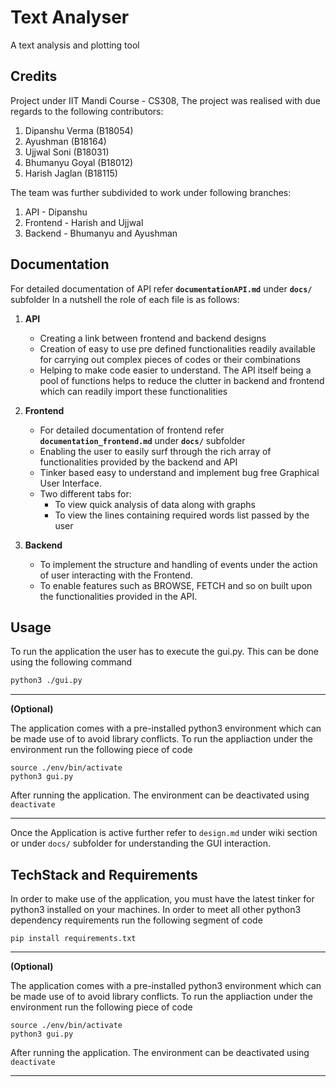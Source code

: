 # Text Analyser

A text analysis and plotting tool

## Credits

Project under IIT Mandi Course - CS308, The project was realised with due regards to the following contributors:

1. Dipanshu Verma (B18054)
2. Ayushman (B18164)
3. Ujjwal Soni (B18031)
4. Bhumanyu Goyal (B18012)
5. Harish Jaglan (B18115)

The team was further subdivided to work under following branches:

1. API - Dipanshu
2. Frontend - Harish and Ujjwal
3. Backend - Bhumanyu and Ayushman

## Documentation

For detailed documentation of API refer **`documentationAPI.md`** under **`docs/`** subfolder
In a nutshell the role of each file is as follows:

1. **API**
    - Creating a link between frontend and backend designs
    - Creation of easy to use pre defined functionalities readily available for carrying out complex pieces of codes or their combinations
    - Helping to make code easier to understand. The API itself being a pool of functions helps to reduce the clutter in backend and frontend which can readily import these functionalities

2. **Frontend**
    - For detailed documentation of frontend refer **`documentation_frontend.md`** under **`docs/`** subfolder
    - Enabling the user to easily surf through the rich array of functionalities provided by the backend and API
    - Tinker based easy to understand and implement bug free Graphical User Interface.
    - Two different tabs for:
        - To view quick analysis of data along with graphs
        - To view the lines containing required words list passed by the user

3. **Backend**
    - To implement the structure and handling of events under the action of user interacting with the Frontend.
    - To enable features such as BROWSE, FETCH and so on built upon the functionalities provided in the API.

## Usage

To run the application the user has to execute the gui.py. This can be done using the following command

```bash
python3 ./gui.py
```
-----------
**(Optional)**

The application comes with a pre-installed python3 environment which can be made use of to avoid library conflicts. To run the appliaction under the environment run the following piece of code

```
source ./env/bin/activate
python3 gui.py
```

After running the application. The environment can be deactivated using ```deactivate ```

---------

Once the Application is active further refer to ```design.md``` under wiki section or under ```docs/``` subfolder for understanding the GUI interaction.

## TechStack and Requirements

In order to make use of the application, you must have the latest tinker for python3 installed on your machines.
In order to meet all other python3 dependency requirements run the following segment of code

```
pip install requirements.txt
```
-------------------------------------------------------

**(Optional)**

The application comes with a pre-installed python3 environment which can be made use of to avoid library conflicts. To run the appliaction under the environment run the following piece of code

```
source ./env/bin/activate
python3 gui.py
```

After running the application. The environment can be deactivated using ```deactivate ```

--------------------------------------------------------
